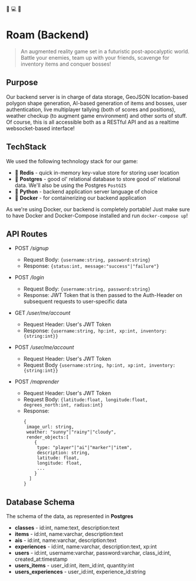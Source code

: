 :rotating_light: :computer: :rotating_light:
# Roam (Backend)
> An augmented reality game set in a futuristic post-apocalyptic world. Battle your enemies, team up with your friends, scavenge for inventory items and conquer bosses!

## Purpose
Our backend server is in charge of data storage, GeoJSON location-based polygon shape generation, AI-based generation of items and bosses, user authentication, live multiplayer tallying (both of scores and positions), weather checkup (to augment game environment) and other sorts of stuff. Of course, this is all accessible both as a RESTful API and as a realtime websocket-based interface!

## TechStack
We used the following technology stack for our game:
* :baggage_claim: **Redis** - quick in-memory key-value store for storing user location
* :baggage_claim: **Postgres** - good ol' relational database to store good ol' relational data. We'll also be using the Postgres `PostGIS` 
* :snake: **Python** - backend application server language of choice
* :whale: **Docker** - for containerizing our backend application

As we're using Docker, our backend is completely portable! Just make sure to have Docker and Docker-Compose installed and run `docker-compose up`!

## API Routes

* POST _/signup_
  * Request Body: `{username:string, password:string}` 
  * Response: `{status:int, message:"success"|"failure"}`
* POST _/login_
  * Request Body: `{username:string, password:string}`
  * Response: JWT Token that is then passed to the Auth-Header on subsequent requests to user-specific data

* GET _/user/me/account_
  * Request Header: User's JWT Token
  * Response: `{username:string, hp:int, xp:int, inventory:{string:int}}` 
* POST _/user/me/account_
  * Request Header: User's JWT Token
  * Request Body `{username:string, hp:int, xp:int, inventory:{string:int}}`

* POST _/maprender_
  * Request Header: User's JWT Token 
  * Request Body: `{latitude:float, longitude:float, degrees_north:int, radius:int}`
  * Response: 
	```
    {
     image_url: string, 
     weather: "sunny"|"rainy"|"cloudy", 
     render_objects:[
    	{
         type: "player"|"ai"|"marker"|"item", 
         description: string, 
         latitude: float,
         longitude: float,
         ...
        }
      ]
    }
   	```
 
## Database Schema
The schema of the data, as represented in **Postgres**
* **classes** - id:int, name:text, description:text
* **items** - id:int, name:varchar, description:text
* **ais** - id:int, name:varchar, description:text
* **experiences** - id:int, name:varchar, description:text, xp:int
* **users** - id:int, username:varchar, password:varchar, class_id:int, created_at:timestamp
* **users_items** - user_id:int, item_id:int, quantity:int
* **users_experiences** - user_id:int, experience_id:string
